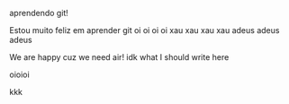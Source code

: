 aprendendo git!

Estou muito feliz em aprender git
oi oi oi oi
xau xau xau xau adeus adeus adeus

We are happy cuz we need air!
idk what I should write here

oioioi

kkk